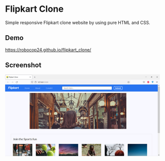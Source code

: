 
# Flipkart Clone

Simple responsive Flipkart clone website by using pure HTML and CSS.

## Demo

https://robocop24.github.io/flipkart_clone/

## Screenshot
<img src="/img/screenshot.png">
